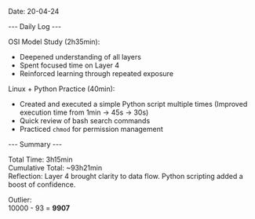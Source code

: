 Date: 20-04-24

--- Daily Log ---

OSI Model Study (2h35min):
- Deepened understanding of all layers
- Spent focused time on Layer 4
- Reinforced learning through repeated exposure

Linux + Python Practice (40min):
- Created and executed a simple Python script multiple times
  (Improved execution time from 1min → 45s → 30s)
- Quick review of bash search commands
- Practiced `chmod` for permission management

--- Summary ---

Total Time: 3h15min  
Cumulative Total: ~93h21min  
Reflection: Layer 4 brought clarity to data flow. Python scripting added a boost of confidence.

Outlier:  
10000 - 93 = **9907**

